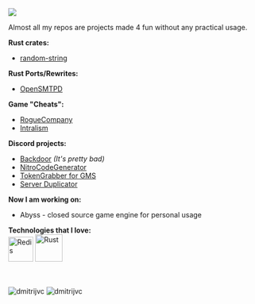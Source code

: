 
<img align="center" src="https://visitor-badge.laobi.icu/badge?page_id=DmitrijVC.DmitrijVC" />

Almost all my repos are projects made 4 fun without any practical usage.

**Rust crates:** 
 - [random-string](https://github.com/DmitrijVC/random-string)

**Rust Ports/Rewrites:**
 - [OpenSMTPD](https://github.com/DmitrijVC/OpenSMTPD-RS)

**Game "Cheats":**
 - [RogueCompany](https://github.com/DmitrijVC/RogueCompany-SoftCheats)
 - [Intralism](https://github.com/DmitrijVC/Intralism-SoftCheats)
 
**Discord projects:**
 - [Backdoor](https://github.com/DmitrijVC/DataCargo) *(It's pretty bad)*
 - [NitroCodeGenerator](https://github.com/DmitrijVC/SomeShittyPythonScript)
 - [TokenGrabber for GMS](https://github.com/DmitrijVC/GMS-DCTokenGrabber)
 - [Server Duplicator](https://github.com/DmitrijVC/Discord-CopyPaste2)



**Now I am working on:**
 - Abyss - closed source game engine for personal usage  

**Technologies that I love:** <br>
  <img alt="Redis" src="https://cdn4.iconfinder.com/data/icons/redis-2/1451/Untitled-2-512.png" width=50px> <img alt="Rust" src="https://i.imgur.com/HxFzl0X.png" width=55px> 

<br>

<br>

<img src="https://github-readme-stats.vercel.app/api/top-langs/?username=dmitrijvc&hide=yacc,c%23&layout=compact&count_private=false&bg_color=30,e96443,904e95&title_color=fff&text_color=fff&icon_color=fff" alt="dmitrijvc" />

<img src="https://github-readme-stats.vercel.app/api?username=dmitrijvc&show_icons=true&count_private=true&bg_color=30,e96443,904e95&title_color=fff&text_color=fff&icon_color=fff" alt="dmitrijvc" />



